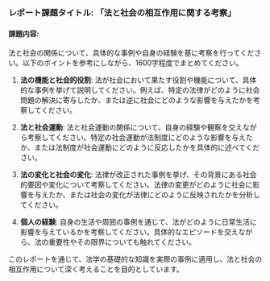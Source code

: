 ### レポート課題タイトル: 「法と社会の相互作用に関する考察」

#### 課題内容:
法と社会の関係について、具体的な事例や自身の経験を基に考察を行ってください。以下のポイントを参考にしながら、1600字程度でまとめてください。

1. **法の機能と社会的役割**: 法が社会において果たす役割や機能について、具体的な事例を挙げて説明してください。例えば、特定の法律がどのように社会問題の解決に寄与したか、または逆に社会にどのような影響を与えたかを考察してください。

2. **法と社会運動**: 法と社会運動の関係について、自身の経験や観察を交えながら考察してください。特定の社会運動が法制度にどのような影響を与えたか、または法制度が社会運動にどのように反応したかを具体的に述べてください。

3. **法の変化と社会の変化**: 法律が改正された事例を挙げ、その背景にある社会的要因や変化について考察してください。法律の変更がどのように社会に影響を与えたか、または社会の変化が法律にどのように反映されたかを分析してください。

4. **個人の経験**: 自身の生活や周囲の事例を通じて、法がどのように日常生活に影響を与えているかを考察してください。具体的なエピソードを交えながら、法の重要性やその限界についても触れてください。

このレポートを通じて、法学の基礎的な知識を実際の事例に適用し、法と社会の相互作用について深く考えることを目的としています。